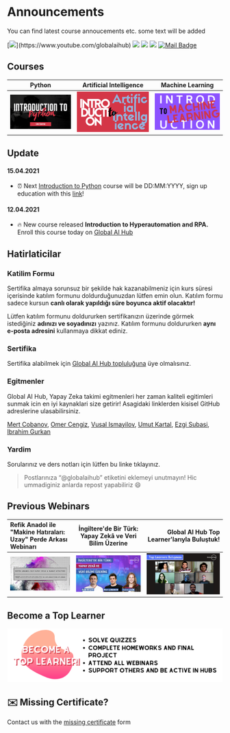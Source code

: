 # Announcements
You can find latest course annoucements etc. some text will be added

[![](https://img.shields.io/badge/youtube-%23FF0000.svg?&style=for-the-badge&logo=youtube&logoColor=white")](https://www.youtube.com/globalaihub)
[![](https://img.shields.io/badge/twitter-%231DA1F2.svg?&style=for-the-badge&logo=twitter&logoColor=white)](https://www.twitter.com/globalaihub)
[![](https://img.shields.io/badge/linkedin-%230077B5.svg?&style=for-the-badge&logo=linkedin&logoColor=white)](https://www.linkedin.com/in/globalaihub/)
[![](https://img.shields.io/badge/instagram-%23E4405F.svg?&style=for-the-badge&logo=instagram&logoColor=white)](https://instagram.com/globalaihub)
[![Mail Badge](https://img.shields.io/badge/hello@globalaihub.com-c14438?style=for-the-badge&logo=Gmail&logoColor=white&link=mailto:hello@globalaihub.com)](mailto:hello@globalaihub.com)

## Courses

| Python | Artificial Intelligence | Machine Learning |
| :---:         |     :---:      |          :---: |
| [![asd](assets/intropython.png)](https://gaih.github.io/announcements/introduction-to-python)  | [![asd](assets/introai.png)](https://gaih.github.io/announcements/introduction-to-ai)  | [![asd](assets/introml.png)](https://gaih.github.io/announcements/introduction-to-ml) |


## Update
#### 15.04.2021
- ⏰ Next [Introduction to Python](https://github.com/gaih/announcements/blob/main/introduction-to-python.md) course will be DD:MM:YYYY, sign up education with this [link](globalaihub.com)! 

#### 12.04.2021
- 🔥 New course released **Introduction to Hyperautomation and RPA.** Enroll this course today on [Global AI Hub](globalaihub.com/education) 

## Hatirlaticilar
### Katilim Formu
Sertifika almaya sorunsuz bir şekilde hak kazanabilmeniz için kurs süresi içerisinde katılım formunu doldurduğunuzdan lütfen emin olun. Katılım formu sadece kursun **canlı olarak yapıldığı süre boyunca aktif olacaktır!**

Lütfen katılım formunu doldururken sertifikanızın üzerinde görmek istediğiniz **adınızı ve soyadınızı** yazınız. Katılım formunu doldururken **aynı e-posta adresini** kullanmaya dikkat ediniz.

### Sertifika 
Sertifika alabilmek için [Global AI Hub topluluğuna](https://globalaihub.com/community/) üye olmalısınız.

### Egitmenler
Global AI Hub, Yapay Zeka takimi egitmenleri her zaman kaliteli egitimleri sunmak icin en iyi kaynaklari size getirir! Asagidaki linklerden kisisel GitHub adreslerine ulasabilirsiniz.

[Mert Cobanov](https://github.com/cobanov), [Omer Cengiz](https://github.com/cobanov), [Vusal Ismayilov](https://github.com/cobanov), [Umut Kartal](https://github.com/cobanov), [Ezgi Subasi](https://github.com/cobanov), [Ibrahim Gurkan](https://github.com/cobanov)

### Yardim
Sorularınız ve ders notları için lütfen bu linke tıklayınız.

> Postlarınıza “@globalaihub” etiketini eklemeyi unutmayın! Hic ummadiginiz anlarda repost yapabiliriz 😄

## Previous Webinars
|Refik Anadol ile "Makine Hatıraları: Uzay" Perde Arkası Webinarı|İngiltere'de Bir Türk: Yapay Zekâ ve Veri Bilim Üzerine | Global AI Hub Top Learner'larıyla Buluştuk!|
| :- | :-: | -: |
|[![IMAGE ALT TEXT HERE](assets/refikanadol.jpeg)](https://www.youtube.com/watch?v=xMj1MKJplHc)|[![IMAGE ALT TEXT HERE](assets/tuanacelik.jpeg)](https://www.youtube.com/watch?v=jj7J48jdq2Q)|[![IMAGE ALT TEXT HERE](assets/top-learner-bulusma.jpeg)](https://www.youtube.com/watch?v=eo7az9zA61U)|


## Become a Top Learner  
[![](assets/become-top-learner.png)](https://globalaihub.com/top-learner)


## ✉️ Missing Certificate?
Contact us with the [missing certificate](google.com) form
